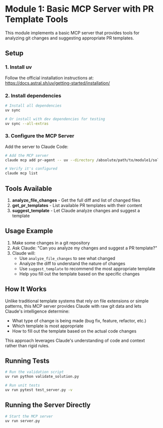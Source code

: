 # Module 1: Basic MCP Server with PR Template Tools

This module implements a basic MCP server that provides tools for analyzing git changes and suggesting appropriate PR templates.

## Setup

### 1. Install uv

Follow the official installation instructions at: https://docs.astral.sh/uv/getting-started/installation/

### 2. Install dependencies

```bash
# Install all dependencies
uv sync

# Or install with dev dependencies for testing
uv sync --all-extras
```

### 3. Configure the MCP Server

Add the server to Claude Code:

```bash
# Add the MCP server
claude mcp add pr-agent -- uv --directory /absolute/path/to/module1/solution run server.py

# Verify it's configured
claude mcp list
```

## Tools Available

1. **analyze_file_changes** - Get the full diff and list of changed files
2. **get_pr_templates** - List available PR templates with their content
3. **suggest_template** - Let Claude analyze changes and suggest a template

## Usage Example

1. Make some changes in a git repository
2. Ask Claude: "Can you analyze my changes and suggest a PR template?"
3. Claude will:
   - Use `analyze_file_changes` to see what changed
   - Analyze the diff to understand the nature of changes
   - Use `suggest_template` to recommend the most appropriate template
   - Help you fill out the template based on the specific changes

## How It Works

Unlike traditional template systems that rely on file extensions or simple patterns, this MCP server provides Claude with raw git data and lets Claude's intelligence determine:
- What type of change is being made (bug fix, feature, refactor, etc.)
- Which template is most appropriate
- How to fill out the template based on the actual code changes

This approach leverages Claude's understanding of code and context rather than rigid rules.

## Running Tests

```bash
# Run the validation script
uv run python validate_solution.py

# Run unit tests
uv run pytest test_server.py -v
```

## Running the Server Directly

```bash
# Start the MCP server
uv run server.py
```